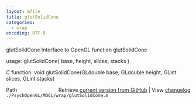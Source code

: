 ```yaml
---
layout: mfile
title: glutSolidCone
categories:
  - wrap
encoding: UTF-8
---
```


glutSolidCone  Interface to OpenGL function glutSolidCone

usage:  glutSolidCone\( base, height, slices, stacks \)

C function:  void glutSolidCone\(GLdouble base, GLdouble height, GLint slices, GLint stacks\)


<div class="code_header" style="text-align:right;">
  <span style="float:left;">Path&nbsp;&nbsp;</span> <span class="counter">Retrieve <a href=
  "https://raw.github.com/Psychtoolbox-3/Psychtoolbox-3/beta/./PsychOpenGL/MOGL/wrap/glutSolidCone.m">current version from GitHub</a> | View <a href=
  "https://github.com/Psychtoolbox-3/Psychtoolbox-3/commits/beta/./PsychOpenGL/MOGL/wrap/glutSolidCone.m">changelog</a></span>
</div>
<div class="code">
  <code>./PsychOpenGL/MOGL/wrap/glutSolidCone.m</code>
</div>
